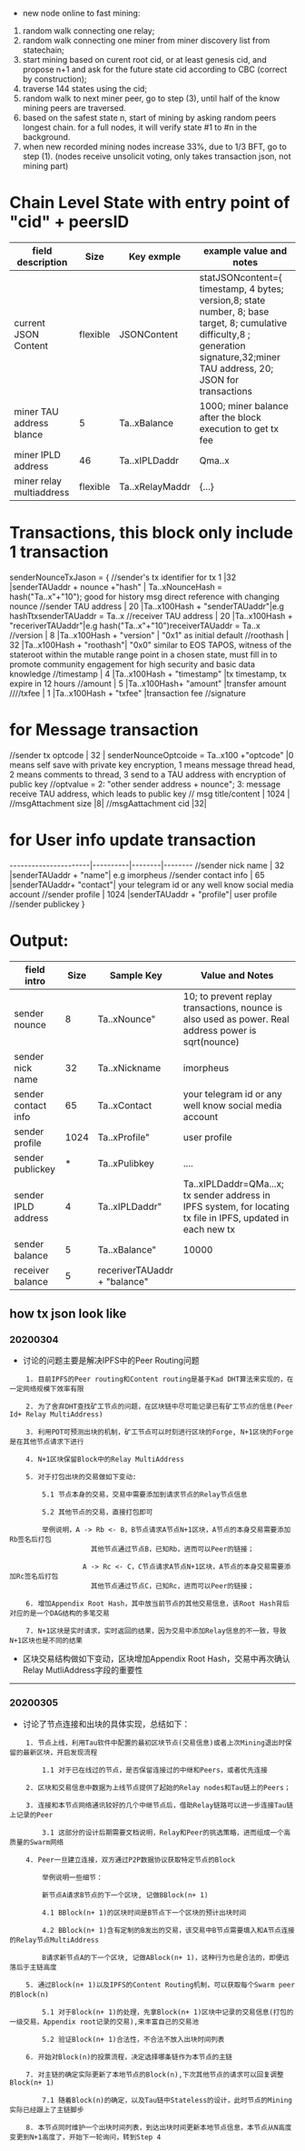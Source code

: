 * new node online to fast mining: 
1. random walk connecting one relay; 
2. random walk connecting one miner from miner discovery list from statechain; 
3. start mining based on curent root cid, or at least genesis cid, and propose n+1 and ask for the future state cid according to CBC (correct by construction); 
4. traverse 144 states using the cid; 
5. random walk to next miner peer, go to step (3), until half of the know mining peers are traversed. 
6. based on the safest state n, start of mining by asking random peers longest chain. for a full nodes, it will verify state #1 to #n in the background. 
7. when new recorded mining nodes increase 33%, due to 1/3 BFT, go to step (1). 
(nodes receive unsolicit voting, only takes transaction json, not mining part)

# Chain Level State with entry point of "cid" + peersID
field description    | Size     |  Key exmple  |  example value and notes
---------------|----------|--------|--------
current JSON Content | flexible | JSONContent| statJSONcontent={ timestamp, 4 bytes; version,8; state number, 8; base target, 8; cumulative difficulty,8 ; generation signature,32;miner TAU address, 20; JSON for transactions| tx JSON #1; miner ipld address,46; previous hamt state root,32; signature , 65:r: 32 bytes, s: 32 bytes, v: 1 byte, when at same difficulty, high signature number wins.}
miner TAU address blance |  5 		|Ta..xBalance 	|1000; miner balance after the block execution to get tx fee
miner IPLD address | 46 		|Ta..xIPLDaddr 	| Qma..x
miner relay multiaddress | flexible 	|Ta..xRelayMaddr | {...}

# Transactions, this block only include 1 transaction

senderNounceTxJason = {
//sender's tx identifier for tx 1 |32	|senderTAUaddr + nounce +"hash" | Ta..xNounceHash = hash("Ta..x"+"10"); good for history msg direct reference with changing nounce
//sender TAU address | 20 		|Ta..x100Hash + "senderTAUaddr"|e.g hashTtxsenderTAUaddr = Ta..x
//receiver TAU address | 20 		|Ta..x100Hash + "receriverTAUaddr"|e.g hash("Ta..x"+"10")receiverTAUaddr = Ta..x
//version        | 8        		|Ta..x100Hash  + "version" | "0x1" as initial default 
//roothash       | 32       		|Ta..x100Hash +  "roothash"| "0x0" similar to EOS TAPOS, witness of the stateroot within the mutable range point in a chosen state, must fill in to promote community engagement for high security and basic data knowledge
//timestamp      | 4       		|Ta..x100Hash +  "timestamp" |tx timestamp, tx expire in 12 hours
//amount        | 5        		|Ta..x100Hash+ "amount" |transfer amount
////txfee           | 1        		|Ta..x100Hash + "txfee" |transaction fee
//signature
# for Message transaction
//sender tx optcode    | 32       | senderNounceOptcoide = Ta..x100 +"optcode" |0 means self save with private key encryption, 1 means message thread head, 2 means comments to thread, 3 send to a TAU address with encryption of public key
//optvalue = 2: "other sender address + nounce"; 3:  message receive TAU address, which leads to public key
// msg title/content      | 1024   |
//msgAttachment size	|8|
//msgAattachment cid	|32|
# for User info update transaction
----------------------|----------|--------|--------
//sender nick name      | 32         |senderTAUaddr + "name"| e.g imorpheus
//sender contact info   | 65         |senderTAUaddr+ "contact"| your telegram id or any well know social media account
//sender profile        | 1024       |senderTAUaddr + "profile"| user profile 
//sender publickey
}

# Output: 
field intro       | Size     | Sample Key   |  Value and Notes
----------------------|----------|--------|--------
sender nounce  | 8      		|Ta..xNounce"|10; to prevent replay transactions, nounce is also used as power. Real address power is sqrt(nounce)
sender nick name      | 32         	|Ta..xNickname |imorpheus
sender contact info   | 65         	|Ta..xContact  | your telegram id or any well know social media account
sender profile        | 1024       	|Ta..xProfile"| user profile 
sender publickey	|*		|Ta..xPulibkey | ....
sender IPLD address    | 4      	|Ta..xIPLDaddr" |Ta..xIPLDaddr=QMa...x; tx sender address in IPFS system, for locating tx file in IPFS, updated in each new tx
sender balance        | 5       	|Ta..xBalance" | 10000
receiver balance        | 5     	|receriverTAUaddr + "balance" |

## how tx json look like


### 20200304
- 讨论的问题主要是解决IPFS中的Peer Routing问题
```
	1. 目前IPFS的Peer routing和Content routing是基于Kad DHT算法来实现的，在一定网络规模下效率有限

	2. 为了舍弃DHT查找矿工节点的问题，在区块链中尽可能记录已有矿工节点的信息(Peer Id+ Relay MultiAddress)

	3. 利用POT可预测出块的机制，矿工节点可以时刻进行区块的Forge, N+1区块的Forge是在其他节点请求下进行

	4. N+1区块保留Block中的Relay MultiAddress

	5. 对于打包出块的交易做如下变动:

		5.1 节点本身的交易，交易中需要添加到请求节点的Relay节点信息

		5.2 其他节点的交易，直接打包即可

		举例说明，A -> Rb <- B，B节点请求A节点N+1区块，A节点的本身交易需要添加Rb签名后打包
					其他节点通过节点B，已知Rb，进而可以Peer的链接；

				  A -> Rc <- C，C节点请求A节点N+1区块，A节点的本身交易需要添加Rc签名后打包
					其他节点通过节点C，已知Rc，进而可以Peer的链接；

	6. 增加Appendix Root Hash，其中放当前节点的其他交易信息，该Root Hash背后对应的是一个DAG结构的多笔交易

	7. N+1区块是实时请求，实时返回的结果，因为交易中添加Relay信息的不一致，导致N+1区块也是不同的结果
```

- 区块交易结构做如下变动，区块增加Appendix Root Hash，交易中再次确认Relay MutliAddress字段的重要性
---

### 20200305
- 讨论了节点连接和出块的具体实现，总结如下：
```
	1. 节点上线，利用Tau软件中配置的最初区块节点(交易信息)或者上次Mining退出时保留的最新区块，开启发现流程

		1.1 对于已在线过的节点，是否保留连接过的中继和Peers，或者优先连接

	2. 区块和交易信息中数据为上线节点提供了起始的Relay nodes和Tau链上的Peers；

	3. 连接和本节点网络通讯较好的几个中继节点后，借助Relay链路可以进一步连接Tau链上记录的Peer

		3.1 这部分的设计后期需要文档说明，Relay和Peer的挑选策略，进而组成一个高质量的Swarm网络

	4. Peer一旦建立连接，双方通过P2P数据协议获取特定节点的Block
		
		举例说明一些细节：
		
		新节点A请求B节点的下一个区块, 记做BBlock(n+ 1)
		
		4.1 BBlock(n+ 1)的区块时间是B节点下一个区块的预计出块时间

		4.2 BBlock(n+ 1)含有定制的B发出的交易，该交易中B节点需要填入和A节点连接的Relay节点MultiAddress

		B请求新节点A的下一个区块, 记做ABlock(n+ 1)，这种行为也是合法的，即便远落后于主链高度

	5. 通过Block(n+ 1)以及IPFS的Content Routing机制，可以获取每个Swarm peer的Block(n)

		5.1 对于Block(n+ 1)的处理，先拿Block(n+ 1)区块中记录的交易信息(打包的一级交易，Appendix root记录的交易),来丰富自己的交易池

		5.2 验证Block(n+ 1)合法性，不合法不放入出块时间列表

	6. 开始对Block(n)的投票流程，决定选择哪条链作为本节点的主链

	7. 对主链的确定实际更新了本地节点的Block(n),下次其他节点的请求可以回复调整Block(n+ 1)
		
		7.1 随着Block(n)的确定，以及Tau链中Stateless的设计，此时节点的Mining实际已经跟上了主链脚步

	8. 本节点同时维护一个出块时间列表，到达出块时间更新本地节点信息，本节点从N高度变更到N+1高度了，开始下一轮询问，转到Step 4
